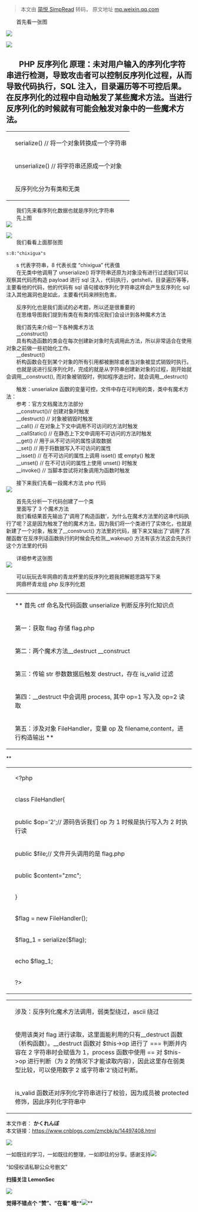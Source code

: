 > 本文由 [简悦 SimpRead](http://ksria.com/simpread/) 转码， 原文地址 [mp.weixin.qq.com](https://mp.weixin.qq.com/s/u94rWFwDxD5QfYhmiv85PA)

       首先看一张图

![](https://mmbiz.qpic.cn/mmbiz_jpg/p5qELRDe5icl3pQPhibXzOncheucUwG6VdydUiarzQBUscxNus4nNTLItq0wAqVZEib7zGyLWn9JrNiaP4BCHLBeOzg/640?wx_fmt=jpeg)

![](https://mmbiz.qpic.cn/mmbiz_jpg/p5qELRDe5icl3pQPhibXzOncheucUwG6Vdbf1rVxWEkcc7LslMIlHCp1icemibogptvWvPedFDIXF5CtIiaxyN099Kw/640?wx_fmt=jpeg)

       PHP 反序列化 原理：未对用户输入的序列化字符串进行检测，导致攻击者可以控制反序列化过程，从而导致代码执行，SQL 注入，目录遍历等不可控后果。在反序列化的过程中自动触发了某些魔术方法。当进行反序列化的时候就有可能会触发对象中的一些魔术方法。
---------------------------------------------------------------------------------------------------------------------------------

<table><tbody><tr><td><br></td><td><p>serialize()&nbsp;// 将一个对象转换成一个字符串</p></td></tr><tr><td><br></td><td><p>unserialize()&nbsp;// 将字符串还原成一个对象</p></td></tr><tr><td><br></td><td><p>反序列化分为有类和无类</p></td></tr></tbody></table>

       我们先来看序列化数据也就是序列化字符串  
       先上图  
![](https://mmbiz.qpic.cn/mmbiz_jpg/p5qELRDe5icl3pQPhibXzOncheucUwG6Vd3dreHeA4n7s0hA2cA2e06pCflZvicndTseFlCklveaAAgnAFwicu2O5A/640?wx_fmt=jpeg)

![](https://mmbiz.qpic.cn/mmbiz_jpg/p5qELRDe5icl3pQPhibXzOncheucUwG6VdSbliboib5EjzT30p2pMm4kS7P4nKccMWiazFZZvNfbT3x8MuwhX8ic5x5Q/640?wx_fmt=jpeg)  
       我们看看上面那张图  

```
s:8:"chixigua"s
```

       s 代表字符串，8 代表长度 “chixigua” 代表值  
       在无类中他调用了 unserialize() 将字符串还原为对象没有进行过滤我们可以观察其代码而构造 payload 进行 sql 注入，代码执行，getshell，目录遍历等等，主要看他的代码，他的代码有 sql 语句接收序列化字符串这样会产生反序列化 sql 注入其他漏洞也是如此，主要看代码来辨别危害。  

  
       反序列化也是我们面试的必考题，所以还是很重要的  
       在思维导图我们提到有类在有类的情况我们会设计到各种魔术方法

  
       我们首先来介绍一下各种魔术方法  
       __construct()  
       具有构造函数的类会在每次创建新对象时先调用此方法，所以非常适合在使用对象之前做一些初始化工作。  
       __destruct()  
       析构函数会在到某个对象的所有引用都被删除或者当对象被显式销毁时执行。  
       也就是说进行反序列化时，完成的就是从字符串创建新对象的过程，刚开始就会调用__construct(), 而对象被销毁时，例如程序退出时，就会调用__destruct()

  
       触发：unserialize 函数的变量可控，文件中存在可利用的类，类中有魔术方法：  
       参考：官方文档魔法方法部分  
       __construct()// 创建对象时触发  
       __destruct() // 对象被销毁时触发  
       __call() // 在对象上下文中调用不可访问的方法时触发  
       __callStatic() // 在静态上下文中调用不可访问的方法时触发  
       __get() // 用于从不可访问的属性读取数据  
       __set() // 用于将数据写入不可访问的属性  
       __isset() // 在不可访问的属性上调用 isset() 或 empty() 触发  
       __unset() // 在不可访问的属性上使用 unset() 时触发  
       __invoke() // 当脚本尝试将对象调用为函数时触发

  
       接下来我们先看一段魔术方法 php 代码  
![](https://mmbiz.qpic.cn/mmbiz_jpg/p5qELRDe5icl3pQPhibXzOncheucUwG6VdC9wwsOwR2w9d25Y7C1uTfpr0STA32NPwamdC3qyVu0zFcKXo9k3p1Q/640?wx_fmt=jpeg)

       首先先分析一下代码创建了一个类  
       里面写了 3 个魔术方法  
       我们看结果首先输出了‘调用了构造函数’，为什么在魔术方法里的这串代码执行了呢？这是因为触发了他的魔术方法，因为我们将一个类进行了实体化，也就是新建了一个对象，触发了__construct() 方法里的代码，接下来又输出了‘调用了苏醒函数’在反序列话函数执行的时候会先检测__wakeup() 方法有该方法这会先执行这个方法里的代码

       详细参考这张图  
![](https://mmbiz.qpic.cn/mmbiz_jpg/p5qELRDe5icl3pQPhibXzOncheucUwG6VdJhR5nJng9sS1YgKoXRHyQzk8Q1aqiaEgZIHwExv0RzqWj3m3W97ulKA/640?wx_fmt=jpeg)

       可以玩玩去年网鼎的青龙杯里的反序列化题我把解题思路写下来  
       网鼎杯青龙组 php 反序列化题

<table><tbody><tr><td><br></td><td><p>** 首先 ctf 命名及代码函数 unserialize 判断反序列化知识点</p></td></tr><tr><td><br></td><td><p>第一：获取 flag 存储 flag.php</p></td></tr><tr><td><br></td><td><p>第二：两个魔术方法__destruct __construct</p></td></tr><tr><td><br></td><td><p>第三：传输 str 参数数据后触发 destruct，存在 is_valid 过滤</p></td></tr><tr><td><br></td><td><p>第四：__destruct 中会调用 process, 其中 op=1 写入及 op=2 读取</p></td></tr><tr><td><br></td><td><p>第五：涉及对象 FileHandler，变量 op 及 filename,content，进行构造输出 **</p></td></tr></tbody></table>

**

<table><tbody><tr><td><br></td><td><p>&lt;?php</p></td></tr><tr><td><br></td><td><p>class&nbsp;FileHandler{</p></td></tr><tr><td><br></td><td><p>public $op='2';// 源码告诉我们 op 为 1 时候是执行写入为 2 时执行读</p></td></tr><tr><td><br></td><td><p>public $file;// 文件开头调用的是 flag.php</p></td></tr><tr><td><br></td><td><p>public $content="zmc";</p></td></tr><tr><td><br></td><td><p>}</p></td></tr><tr><td><br></td><td><p>$flag =&nbsp;new FileHandler();</p></td></tr><tr><td><br></td><td><p>$flag_1 = serialize($flag);</p></td></tr><tr><td><br></td><td><p>echo $flag_1;</p></td></tr><tr><td><br></td><td><p>?&gt;</p></td></tr></tbody></table><table><tbody><tr><td><br></td><td><p>涉及：反序列化魔术方法调用，弱类型绕过，ascii 绕过</p></td></tr><tr><td><br></td><td><p>使用该类对 flag 进行读取，这里面能利用的只有__destruct 函数（析构函数）。__destruct 函数对 $this-&gt;op 进行了 === 判断并内容在 2 字符串时会赋值为 1，process 函数中使用 == 对 $this-&gt;op 进行判断（为 2 的情况下才能读取内容），因此这里存在弱类型比较，可以使用数字 2 或字符串'2'绕过判断。</p></td></tr><tr><td><br></td><td><p>is_valid 函数还对序列化字符串进行了校验，因为成员被 protected 修饰，因此序列化字符串中</p></td></tr></tbody></table>

本文作者： **かくれんぼ**   
本文链接：https://www.cnblogs.com/zmcbk/p/14497408.html

![](https://mmbiz.qpic.cn/mmbiz_png/ndicuTO22p6ibN1yF91ZicoggaJJZX3vQ77Vhx81O5GRyfuQoBRjpaUyLOErsSo8PwNYlT1XzZ6fbwQuXBRKf4j3Q/640?wx_fmt=png)  

一如既往的学习，一如既往的整理，一如即往的分享。感谢支持![](https://mmbiz.qpic.cn/mmbiz_png/p5qELRDe5icl7QVywL8iaGT0QBGpOwgD1IwN0z9JicTRvzvnsJicNRr2gRvJib6jKojzC5CJJsFPkEbZQJ999HrH5Gw/640?wx_fmt=png)  

“如侵权请私聊公众号删文”

****扫描关注 LemonSec****  

![](https://mmbiz.qpic.cn/mmbiz_png/p5qELRDe5icncXiavFRorU03O5AoZQYznLCnFJLs8RQbC9sltHYyicOu9uchegP88kUFsS8KjITnrQMfYp9g2vQfw/640?wx_fmt=png)

**觉得不错点个 **“赞”**、“在看” 哦****![](https://mmbiz.qpic.cn/mmbiz_png/3k9IT3oQhT1YhlAJOGvAaVRV0ZSSnX46ibouOHe05icukBYibdJOiaOpO06ic5eb0EMW1yhjMNRe1ibu5HuNibCcrGsqw/640?wx_fmt=png)**
